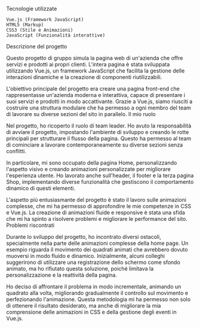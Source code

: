Tecnologie utilizzate

    Vue.js (Framework JavaScript)
    HTML5 (Markup)
    CSS3 (Stile e Animazioni)
    JavaScript (Funzionalità interattive)

Descrizione del progetto

Questo progetto di gruppo simula la pagina web di un'azienda che offre servizi e prodotti ai propri clienti. L'intera pagina è stata sviluppata utilizzando Vue.js, un framework JavaScript che facilita la gestione delle interazioni dinamiche e la creazione di componenti riutilizzabili.

L'obiettivo principale del progetto era creare una pagina front-end che rappresentasse un'azienda moderna e interattiva, capace di presentare i suoi servizi e prodotti in modo accattivante. Grazie a Vue.js, siamo riusciti a costruire una struttura modulare che ha permesso a ogni membro del team di lavorare su diverse sezioni del sito in parallelo.
Il mio ruolo

Nel progetto, ho ricoperto il ruolo di team leader. Ho avuto la responsabilità di avviare il progetto, impostando l'ambiente di sviluppo e creando le rotte principali per strutturare il flusso della pagina. Questo ha permesso al team di cominciare a lavorare contemporaneamente su diverse sezioni senza conflitti.

In particolare, mi sono occupato della pagina Home, personalizzando l'aspetto visivo e creando animazioni personalizzate per migliorare l'esperienza utente. Ho lavorato anche sull'header, il footer e la terza pagina Shop, implementando diverse funzionalità che gestiscono il comportamento dinamico di questi elementi.

L'aspetto più entusiasmante del progetto è stato il lavoro sulle animazioni complesse, che mi ha permesso di approfondire le mie competenze in CSS e Vue.js. La creazione di animazioni fluide e responsive è stata una sfida che mi ha spinto a risolvere problemi e migliorare le performance del sito.
Problemi riscontrati

Durante lo sviluppo del progetto, ho incontrato diversi ostacoli, specialmente nella parte delle animazioni complesse della home page. Un esempio riguarda il movimento dei quadrati animati che avrebbero dovuto muoversi in modo fluido e dinamico. Inizialmente, alcuni colleghi suggerirono di utilizzare una registrazione dello schermo come sfondo animato, ma ho rifiutato questa soluzione, poiché limitava la personalizzazione e la reattività della pagina.

Ho deciso di affrontare il problema in modo incrementale, animando un quadrato alla volta, migliorando gradualmente il controllo sul movimento e perfezionando l'animazione. Questa metodologia mi ha permesso non solo di ottenere il risultato desiderato, ma anche di migliorare la mia comprensione delle animazioni in CSS e della gestione degli eventi in Vue.js.